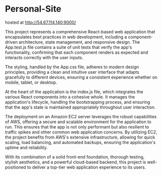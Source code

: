 # Personal-Site

hosted at http://54.67.114.140:9000/

This project represents a comprehensive React-based web application that encapsulates best practices in web development, including a component-driven architecture, state management, and responsive design. The App.test.js file contains a suite of unit tests that verify the app's functionality, confirming that each component renders as expected and interacts correctly with the user inputs.

The styling, handled by the App.css file, adheres to modern design principles, providing a clean and intuitive user interface that adapts gracefully to different devices, ensuring a consistent experience whether on mobile, tablet, or desktop.

At the heart of the application is the index.js file, which integrates the various React components into a cohesive whole. It manages the application's lifecycle, handling the bootstrapping process, and ensuring that the app's state is maintained appropriately throughout user interaction.

The deployment on an Amazon EC2 server leverages the robust capabilities of AWS, offering a secure and scalable environment for the application to run. This ensures that the app is not only performant but also resilient to traffic spikes and other common web application concerns. By utilizing EC2, the project benefits from AWS's extensive infrastructure, allowing for quick scaling, load balancing, and automated backups, ensuring the application's uptime and reliability.

With its combination of a solid front-end foundation, thorough testing, stylish aesthetics, and a powerful cloud-based backend, this project is well-positioned to deliver a top-tier web application experience to its users.

